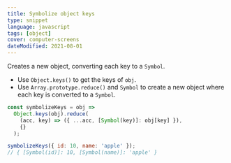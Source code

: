 ```yaml
---
title: Symbolize object keys
type: snippet
language: javascript
tags: [object]
cover: computer-screens
dateModified: 2021-08-01
---
```


Creates a new object, converting each key to a `Symbol`.

- Use `Object.keys()` to get the keys of `obj`.
- Use `Array.prototype.reduce()` and `Symbol` to create a new object where each key is converted to a `Symbol`.

```js
const symbolizeKeys = obj =>
  Object.keys(obj).reduce(
    (acc, key) => ({ ...acc, [Symbol(key)]: obj[key] }),
    {}
  );

symbolizeKeys({ id: 10, name: 'apple' });
// { [Symbol(id)]: 10, [Symbol(name)]: 'apple' }
```
